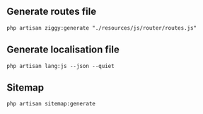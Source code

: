 ## Generate routes file

```
php artisan ziggy:generate "./resources/js/router/routes.js"
```

## Generate localisation file

```
php artisan lang:js --json --quiet
```

## Sitemap

```
php artisan sitemap:generate
```